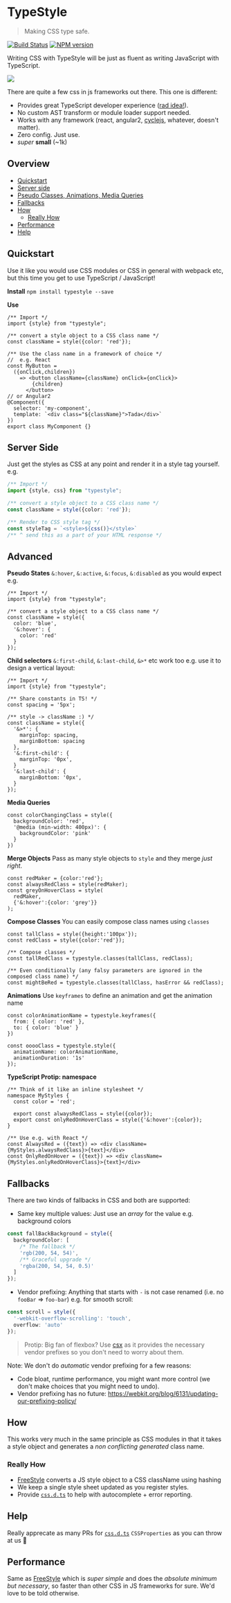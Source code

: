 # TypeStyle

> Making CSS type safe.

[![Build Status][travis-image]][travis-url]
[![NPM version][npm-image]][npm-url]

Writing CSS with TypeStyle will be just as fluent as writing JavaScript with TypeScript.

![](https://raw.githubusercontent.com/typestyle/typestyle.github.io/master/images/autocomplete.gif)

There are quite a few css in js frameworks out there. This one is different:

- Provides great TypeScript developer experience ([rad idea!](https://twitter.com/iammerrick/status/788784672314576897)).
- No custom AST transform or module loader support needed.
- Works with any framework (react, angular2, [cyclejs](https://twitter.com/waynemaurer/status/788483714196078593), whatever, doesn't matter).
- Zero config. Just use.
- *super* **small** (~1k)

## Overview

* [Quickstart](#quickstart)
* [Server side](#server-side)
* [Pseudo Classes, Animations, Media Queries](#advanced)
* [Fallbacks](#fallbacks)
* [How](#how)
  * [Really How](#really-how)
* [Performance](#performance)
* [Help](#help)

## Quickstart

Use it like you would use CSS modules or CSS in general with webpack etc, but this time you get to use TypeScript / JavaScript!

**Install**
`npm install typestyle --save`  

**Use**
```tsx
/** Import */
import {style} from "typestyle";

/** convert a style object to a CSS class name */
const className = style({color: 'red'});

/** Use the class name in a framework of choice */
//  e.g. React
const MyButton =
  ({onClick,children})
    => <button className={className} onClick={onClick}>
        {children}
      </button>
// or Angular2
@Component({
  selector: 'my-component',
  template: `<div class="${className}">Tada</div>`
})
export class MyComponent {}
```

## Server Side

Just get the styles as CSS at any point and render it in a style tag yourself. e.g.

```ts
/** Import */
import {style, css} from "typestyle";

/** convert a style object to a CSS class name */
const className = style({color: 'red'});

/** Render to CSS style tag */
const styleTag = `<style>${css()}</style>`
/** ^ send this as a part of your HTML response */
```

## Advanced
**Pseudo States**
`&:hover`, `&:active`, `&:focus`, `&:disabled` as you would expect e.g.

```tsx
/** Import */
import {style} from "typestyle";

/** convert a style object to a CSS class name */
const className = style({
  color: 'blue',
  '&:hover': {
    color: 'red'
  }
});
```

**Child selectors**
`&:first-child`, `&:last-child`, `&>*` etc work too e.g. use it to design a vertical layout:

```tsx
/** Import */
import {style} from "typestyle";

/** Share constants in TS! */
const spacing = '5px';

/** style -> className :) */
const className = style({
  '&>*': {
    marginTop: spacing,
    marginBottom: spacing
  },
  '&:first-child': {
    marginTop: '0px',
  }
  '&:last-child': {
    marginBottom: '0px',
  }
});
```

**Media Queries**
```tsx
const colorChangingClass = style({
  backgroundColor: 'red',
  '@media (min-width: 400px)': {
    backgroundColor: 'pink'
  }
})
```

**Merge Objects**
Pass as many style objects to `style` and they merge *just right*.

```tsx
const redMaker = {color:'red'};
const alwaysRedClass = style(redMaker);
const greyOnHoverClass = style(
  redMaker,
  {'&:hover':{color: 'grey'}}
);
```

**Compose Classes** You can easily compose class names using `classes`

```tsx
const tallClass = style({height:'100px'});
const redClass = style({color:'red'});

/** Compose classes */
const tallRedClass = typestyle.classes(tallClass, redClass);

/** Even conditionally (any falsy parameters are ignored in the composed class name) */
const mightBeRed = typestyle.classes(tallClass, hasError && redClass);
```

**Animations**
Use `keyframes` to define an animation and get the animation name
```tsx
const colorAnimationName = typestyle.keyframes({
  from: { color: 'red' },
  to: { color: 'blue' }
})

const ooooClass = typestyle.style({
  animationName: colorAnimationName,
  animationDuration: '1s'
});
```

**TypeScript Protip: namespace**
```tsx
/** Think of it like an inline stylesheet */
namespace MyStyles {
  const color = 'red';

  export const alwaysRedClass = style({color});
  export const onlyRedOnHoverClass = style({'&:hover':{color});
}

/** Use e.g. with React */
const AlwaysRed = ({text}) => <div className={MyStyles.alwaysRedClass}>{text}</div>
const OnlyRedOnHover = ({text}) => <div className={MyStyles.onlyRedOnHoverClass}>{text}</div>
```

## Fallbacks
There are two kinds of fallbacks in CSS and both are supported: 

* Same key multiple values: Just use an *array* for the value e.g. background colors

```ts
const fallBackBackground = style({
  backgroundColor: [
    /* The fallback */
    'rgb(200, 54, 54)',
    /** Graceful upgrade */
    'rgba(200, 54, 54, 0.5)'
  ]
});
```

* Vendor prefixing: Anything that starts with `-` is not case renamed (i.e. no `fooBar` => `foo-bar`) e.g. for smooth scroll: 

```ts
const scroll = style({
  '-webkit-overflow-scrolling': 'touch',
  overflow: 'auto'
});
```

> Protip: Big fan of flexbox? Use [csx][csx] as it provides the necessary vendor prefixes so you don't need to worry about them.

Note: We don't do *automatic* vendor prefixing for a few reasons:

* Code bloat, runtime performance, you might want more control (we don't make choices that you might need to undo).
* Vendor prefixing has no future: https://webkit.org/blog/6131/updating-our-prefixing-policy/

## How
This works very much in the same principle as CSS modules in that it takes a style object and generates a *non conflicting generated* class name.

### Really How
* [FreeStyle][free-style] converts a JS style object to a CSS className using hashing
* We keep a single style sheet updated as you register styles.
* Provide [`css.d.ts`][css.d.ts] to help with autocomplete + error reporting.

## Help

Really apprecate as many PRs for [`css.d.ts`][css.d.ts] `CSSProperties` as you can throw at us 🌹

## Performance
Same as [FreeStyle][free-style] which is *super simple* and does the *absolute minimum but necessary*, so faster than other CSS in JS frameworks for sure. We'd love to be told otherwise.

[free-style]:https://github.com/blakeembrey/free-style
[travis-image]: https://travis-ci.org/typestyle/typestyle.svg?branch=master
[travis-url]:https://travis-ci.org/typestyle/typestyle
[npm-image]: https://img.shields.io/npm/v/typestyle.svg?style=flat
[npm-url]: https://npmjs.org/package/typestyle
[css.d.ts]: https://github.com/typestyle/typestyle/blob/master/src/css.d.ts
[csx]:https://github.com/typestyle/csx